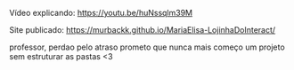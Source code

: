 Vídeo explicando:
https://youtu.be/huNssqlm39M 

Site publicado:
https://murbackk.github.io/MariaElisa-LojinhaDoInteract/

professor, perdao pelo atraso 
prometo que nunca mais começo um projeto sem estruturar as pastas <3

